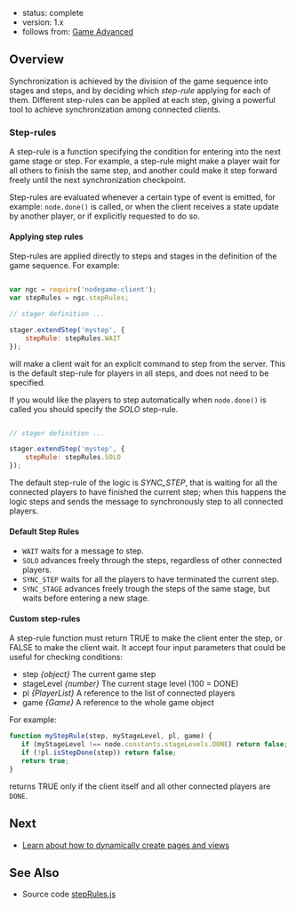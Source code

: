 - status: complete
- version: 1.x
- follows from: [Game Advanced](Game-Advanced-v1)

## Overview

Synchronization is achieved by the division of the game sequence into
stages and steps, and by deciding which _step-rule_ applying for each
of them.  Different step-rules can be applied at each step, giving a
powerful tool to achieve synchronization among connected clients.

### Step-rules

A step-rule is a function specifying the condition for entering into
the next game stage or step. For example, a step-rule might make a
player wait for all others to finish the same step, and another could
make it step forward freely until the next synchronization checkpoint.

Step-rules are evaluated whenever a certain type of event is emitted,
for example: `node.done()` is called, or when the client receives a
state update by another player, or if explicitly requested to do so.

#### Applying step rules

Step-rules are applied directly to steps and stages in the definition
of the game sequence. For example:

```javascript

var ngc = require('nodegame-client');
var stepRules = ngc.stepRules;

// stager definition ...

stager.extendStep('mystep', {
    stepRule: stepRules.WAIT
});
```

will make a client wait for an explicit command to step from the
server. This is the default step-rule for players in all steps, and
does not need to be specified.

If you would like the players to step automatically when `node.done()`
is called you should specify the _SOLO_ step-rule.

```javascript

// stager definition ...

stager.extendStep('mystep', {
    stepRule: stepRules.SOLO
});
```

The default step-rule of the logic is _SYNC_STEP_, that is waiting for
all the connected players to have finished the current step; when this
happens the logic steps and sends the message to synchronously step to
all connected players.

#### Default Step Rules

* `WAIT` waits for a message to step.
* `SOLO` advances freely through the steps, regardless of other
  connected players.
* `SYNC_STEP` waits for all the players to have terminated the
current step.
* `SYNC_STAGE` advances freely trough the steps of the same stage,
but waits before entering a new stage.

#### Custom step-rules

A step-rule function must return TRUE to make the client enter the
step, or FALSE to make the client wait. It accept four input
parameters that could be useful for checking conditions:

* step _{object}_ The current game step
* stageLevel _{number}_ The current stage level (100 = DONE)
* pl _{PlayerList}_ A reference to the list of connected players
* game _{Game}_ A reference to the whole game object

For example:

```javascript
function myStepRule(step, myStageLevel, pl, game) {
   if (myStageLevel !== node.constants.stageLevels.DONE) return false;
   if (!pl.isStepDone(step)) return false;
   return true;
}
```

returns TRUE only if the client itself and all other connected players
are `DONE`.

  
## Next

* [Learn about how to dynamically create pages and views](Views-v1)


## See Also

- Source code [stepRules.js](https://github.com/nodeGame/nodegame-client/blob/master/lib/modules/stepRules.js)
